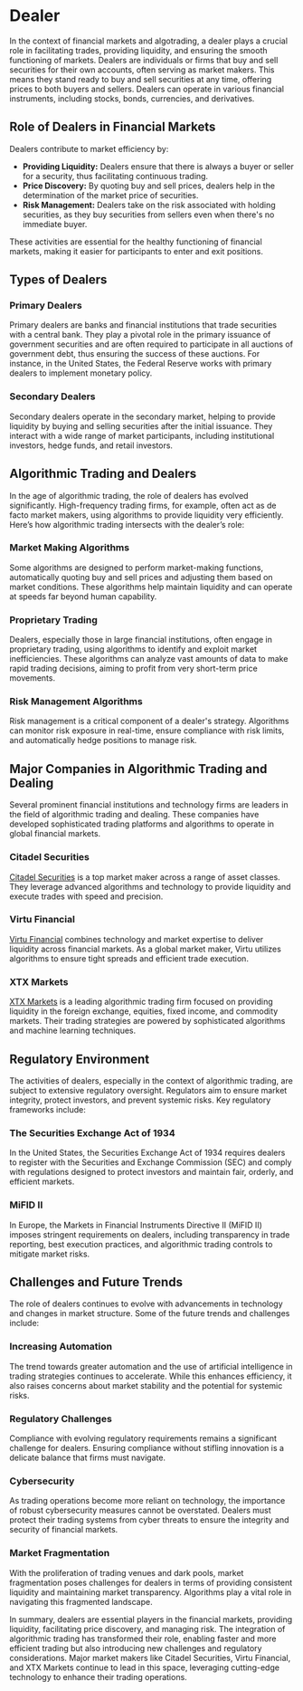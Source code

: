 # Dealer

In the context of financial markets and algotrading, a dealer plays a crucial role in facilitating trades, providing liquidity, and ensuring the smooth functioning of markets. Dealers are individuals or firms that buy and sell securities for their own accounts, often serving as market makers. This means they stand ready to buy and sell securities at any time, offering prices to both buyers and sellers. Dealers can operate in various financial instruments, including stocks, bonds, currencies, and derivatives.

## Role of Dealers in Financial Markets

Dealers contribute to market efficiency by:
- **Providing Liquidity:** Dealers ensure that there is always a buyer or seller for a security, thus facilitating continuous trading.
- **Price Discovery:** By quoting buy and sell prices, dealers help in the determination of the market price of securities.
- **Risk Management:** Dealers take on the risk associated with holding securities, as they buy securities from sellers even when there's no immediate buyer.
  
These activities are essential for the healthy functioning of financial markets, making it easier for participants to enter and exit positions.

## Types of Dealers

### Primary Dealers
Primary dealers are banks and financial institutions that trade securities with a central bank. They play a pivotal role in the primary issuance of government securities and are often required to participate in all auctions of government debt, thus ensuring the success of these auctions. For instance, in the United States, the Federal Reserve works with primary dealers to implement monetary policy.

### Secondary Dealers
Secondary dealers operate in the secondary market, helping to provide liquidity by buying and selling securities after the initial issuance. They interact with a wide range of market participants, including institutional investors, hedge funds, and retail investors.

## Algorithmic Trading and Dealers

In the age of algorithmic trading, the role of dealers has evolved significantly. High-frequency trading firms, for example, often act as de facto market makers, using algorithms to provide liquidity very efficiently. Here’s how algorithmic trading intersects with the dealer’s role:

### Market Making Algorithms
Some algorithms are designed to perform market-making functions, automatically quoting buy and sell prices and adjusting them based on market conditions. These algorithms help maintain liquidity and can operate at speeds far beyond human capability.

### Proprietary Trading
Dealers, especially those in large financial institutions, often engage in proprietary trading, using algorithms to identify and exploit market inefficiencies. These algorithms can analyze vast amounts of data to make rapid trading decisions, aiming to profit from very short-term price movements.

### Risk Management Algorithms
Risk management is a critical component of a dealer's strategy. Algorithms can monitor risk exposure in real-time, ensure compliance with risk limits, and automatically hedge positions to manage risk.

## Major Companies in Algorithmic Trading and Dealing

Several prominent financial institutions and technology firms are leaders in the field of algorithmic trading and dealing. These companies have developed sophisticated trading platforms and algorithms to operate in global financial markets.

### Citadel Securities
[Citadel Securities](https://www.citadelsecurities.com/) is a top market maker across a range of asset classes. They leverage advanced algorithms and technology to provide liquidity and execute trades with speed and precision.

### Virtu Financial
[Virtu Financial](https://www.virtu.com/) combines technology and market expertise to deliver liquidity across financial markets. As a global market maker, Virtu utilizes algorithms to ensure tight spreads and efficient trade execution.

### XTX Markets
[XTX Markets](https://www.xtxmarkets.com/) is a leading algorithmic trading firm focused on providing liquidity in the foreign exchange, equities, fixed income, and commodity markets. Their trading strategies are powered by sophisticated algorithms and machine learning techniques.

## Regulatory Environment

The activities of dealers, especially in the context of algorithmic trading, are subject to extensive regulatory oversight. Regulators aim to ensure market integrity, protect investors, and prevent systemic risks. Key regulatory frameworks include:

### The Securities Exchange Act of 1934
In the United States, the Securities Exchange Act of 1934 requires dealers to register with the Securities and Exchange Commission (SEC) and comply with regulations designed to protect investors and maintain fair, orderly, and efficient markets.

### MiFID II
In Europe, the Markets in Financial Instruments Directive II (MiFID II) imposes stringent requirements on dealers, including transparency in trade reporting, best execution practices, and algorithmic trading controls to mitigate market risks.

## Challenges and Future Trends

The role of dealers continues to evolve with advancements in technology and changes in market structure. Some of the future trends and challenges include:

### Increasing Automation
The trend towards greater automation and the use of artificial intelligence in trading strategies continues to accelerate. While this enhances efficiency, it also raises concerns about market stability and the potential for systemic risks.

### Regulatory Challenges
Compliance with evolving regulatory requirements remains a significant challenge for dealers. Ensuring compliance without stifling innovation is a delicate balance that firms must navigate.

### Cybersecurity
As trading operations become more reliant on technology, the importance of robust cybersecurity measures cannot be overstated. Dealers must protect their trading systems from cyber threats to ensure the integrity and security of financial markets.

### Market Fragmentation
With the proliferation of trading venues and dark pools, market fragmentation poses challenges for dealers in terms of providing consistent liquidity and maintaining market transparency. Algorithms play a vital role in navigating this fragmented landscape.

In summary, dealers are essential players in the financial markets, providing liquidity, facilitating price discovery, and managing risk. The integration of algorithmic trading has transformed their role, enabling faster and more efficient trading but also introducing new challenges and regulatory considerations. Major market makers like Citadel Securities, Virtu Financial, and XTX Markets continue to lead in this space, leveraging cutting-edge technology to enhance their trading operations.